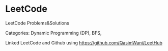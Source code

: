 # LeetCode
LeetCode Problems&amp;Solutions

Categories: Dynamic Programming (DP), BFS, 

Linked LeetCode and Github using https://github.com/QasimWani/LeetHub
